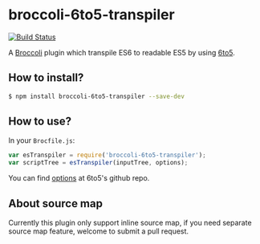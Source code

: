 # broccoli-6to5-transpiler

[![Build Status](https://travis-ci.org/6to5/broccoli-6to5-transpiler.svg?branch=master)](https://travis-ci.org/6to5/broccoli-6to5-transpiler)

A [Broccoli](https://github.com/broccolijs/broccoli) plugin which
transpile ES6 to readable ES5 by using
[6to5](https://github.com/sebmck/6to5).

## How to install?

```sh
$ npm install broccoli-6to5-transpiler --save-dev
```

## How to use?

In your `Brocfile.js`:

```js
var esTranspiler = require('broccoli-6to5-transpiler');
var scriptTree = esTranspiler(inputTree, options);
```

You can find [options](https://6to5.github.io/usage.html#options) at 6to5's
github repo.

## About source map

Currently this plugin only support inline source map, if you need
separate source map feature, welcome to submit a pull request.
